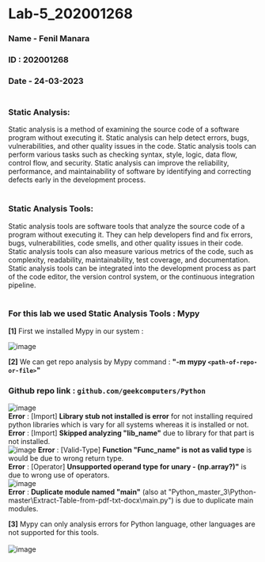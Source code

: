 # Lab-5_202001268
### Name - **Fenil Manara**<br>
### ID : **202001268**<br>
### Date - **24-03-2023**<br><br>

### Static Analysis:<br>
Static analysis is a method of examining the source code of a software program without
executing it. Static analysis can help detect errors, bugs, vulnerabilities, and other quality issues
in the code. Static analysis tools can perform various tasks such as checking syntax, style,
logic, data flow, control flow, and security. Static analysis can improve the reliability,
performance, and maintainability of software by identifying and correcting defects early in the
development process.<br><br>
### Static Analysis Tools:<br>
Static analysis tools are software tools that analyze the source code of a program without
executing it. They can help developers find and fix errors, bugs, vulnerabilities, code smells, and
other quality issues in their code. Static analysis tools can also measure various metrics of the
code, such as complexity, readability, maintainability, test coverage, and documentation. Static
analysis tools can be integrated into the development process as part of the code editor, the
version control system, or the continuous integration pipeline.
<br><br>
### For this lab we used Static Analysis Tools : **Mypy**<br>
 **[1]** First we installed Mypy in our system : <br>

![image](https://user-images.githubusercontent.com/84991028/227472132-71ddc530-776b-4f58-90d8-21eabbd4ba0b.png)
<br>

**[2]** We can get repo analysis by Mypy command : **"-m mypy `<path-of-repo-or-file>`"**<br>
### Github repo link : `github.com/geekcomputers/Python`
![image](https://user-images.githubusercontent.com/84991028/227472022-595608c0-209d-4b8b-a465-e085cf9e0d94.png)<br>
**Error** : [Import] **Library stub not installed is error** for not installing required python libraries which is vary for all systems whereas it is installed or not.<br>
**Error** : [Import] **Skipped analyzing "lib_name"** due to library for that part is not installed.<br>
![image](https://user-images.githubusercontent.com/84991028/227476818-1ff899f5-022a-4c3b-8edc-67a041fab046.png)
**Error** : [Valid-Type] **Function "Func_name" is not as valid type** is would be due to wrong return type.<br>
**Error** : [Operator] **Unsupported operand type for unary - (np.array?)"** is due to wrong use of operators.<br>
![image](https://user-images.githubusercontent.com/84991028/227472246-32647a60-17f4-42ff-9ea0-1e189737d040.png)<br>
**Error** :  **Duplicate module named "main"** (also at "Python_master_3\Python-master\Extract-Table-from-pdf-txt-docx\main.py") is due to duplicate main modules.<br>

**[3]** Mypy can only analysis errors for Python language, other languages are not supported for this tools.<br><br>
![image](https://user-images.githubusercontent.com/84991028/227472943-db44415f-cc2c-43bb-bd47-0799f0429056.png)<br>


